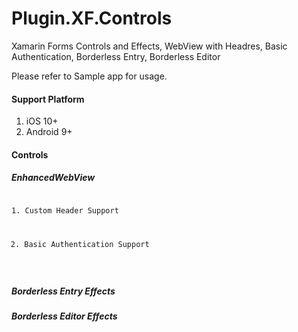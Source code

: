 # Plugin.XF.Controls
Xamarin Forms Controls and Effects, WebView with Headres, Basic Authentication, Borderless Entry, Borderless Editor

Please refer to Sample app for usage.

#### Support Platform
1. iOS 10+
2. Android 9+


#### Controls
##### EnhancedWebView
<code>
1. Custom Header Support
  
2. Basic Authentication Support
</code>

##### Borderless Entry Effects
##### Borderless Editor Effects
